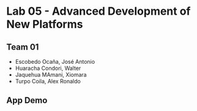 # Lab 05 - Advanced Development of New Platforms

## Team 01
- Escobedo Ocaña, José Antonio
- Huaracha Condori, Walter
- Jaquehua MAmani, Xiomara
- Turpo Coila, Alex Ronaldo 

## App Demo
